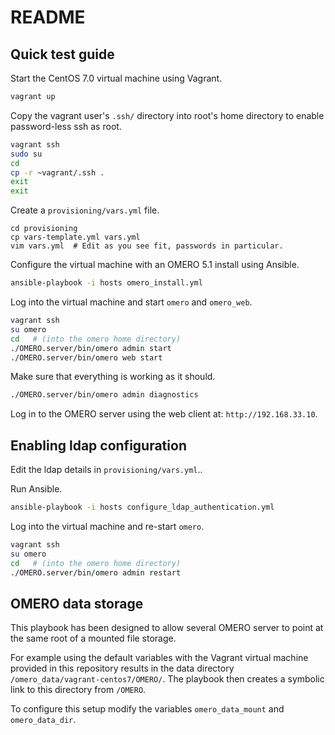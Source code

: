 # README

## Quick test guide

Start the CentOS 7.0 virtual machine using Vagrant.

```bash
vagrant up
```

Copy the vagrant user's ``.ssh/`` directory into root's home directory to
enable password-less ssh as root.

```bash
vagrant ssh
sudo su
cd
cp -r ~vagrant/.ssh .
exit
exit
```

Create a ``provisioning/vars.yml`` file.

```
cd provisioning
cp vars-template.yml vars.yml
vim vars.yml  # Edit as you see fit, passwords in particular.
```

Configure the virtual machine with an OMERO 5.1 install using Ansible.

```bash
ansible-playbook -i hosts omero_install.yml
```

Log into the virtual machine and start ``omero`` and ``omero_web``.

```bash
vagrant ssh
su omero
cd   # (into the omero home directory)
./OMERO.server/bin/omero admin start
./OMERO.server/bin/omero web start
```

Make sure that everything is working as it should.

```bash
./OMERO.server/bin/omero admin diagnostics
```

Log in to the OMERO server using the web client at:
``http://192.168.33.10``.


## Enabling ldap configuration

Edit the ldap details in ``provisioning/vars.yml``..

Run Ansible.

```bash
ansible-playbook -i hosts configure_ldap_authentication.yml
```

Log into the virtual machine and re-start ``omero``.

```bash
vagrant ssh
su omero
cd   # (into the omero home directory)
./OMERO.server/bin/omero admin restart
```

## OMERO data storage

This playbook has been designed to allow several OMERO server to point at the
same root of a mounted file storage.

For example using the default variables with the Vagrant virtual machine
provided in this repository results in the data directory
``/omero_data/vagrant-centos7/OMERO/``. The playbook then creates a symbolic
link to this directory from ``/OMERO``.

To configure this setup modify the variables ``omero_data_mount`` and
``omero_data_dir``.
